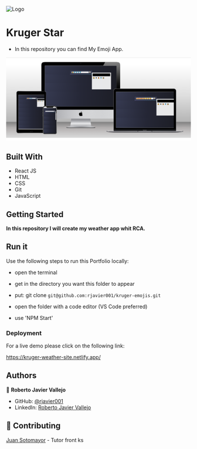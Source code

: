 ![Logo](https://krugercorp.com/wp-content/uploads/2022/10/logo-Kruger-Principal.png)

# Kruger Star

- In this repository you can find My Emoji App.

<img src='src/assets/img/mockup.png'>

## Built With

- React JS
- HTML
- CSS
- Git
- JavaScript

## Getting Started

**In this repository I will create my weather app whit RCA.**

## Run it

Use the following steps to run this Portfolio locally:

- open the terminal

- get in the directory you want this folder to appear

- put: git clone `git@github.com:rjavier001/kruger-emojis.git`

- open the folder with a code editor (VS Code preferred)

- use 'NPM Start'

### Deployment

For a live demo please click on the following link:

https://kruger-weather-site.netlify.app/

## Authors

👤 **Roberto Javier Vallejo**

- GitHub: [@rjavier001](https://github.com/rjavier001)
- LinkedIn: [Roberto Javier Vallejo](https://www.linkedin.com/in/javier-vallejo-769b98229/)

## 🤝 Contributing

[Juan Sotomayor](https://github.com/Juanse7793) - Tutor front ks
